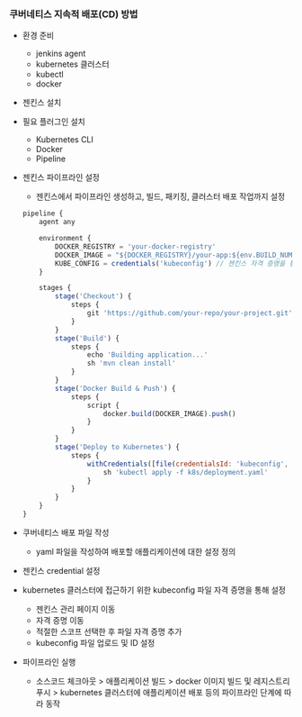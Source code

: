 ### 쿠버네티스 지속적 배포(CD) 방법

- 환경 준비
    - jenkins agent
    - kubernetes 클러스터
    - kubectl
    - docker
- 젠킨스 설치
- 필요 플러그인 설치
    - Kubernetes CLI
    - Docker
    - Pipeline
- 젠킨스 파이프라인 설정
    - 젠킨스에서 파이프라인 생성하고, 빌드, 패키징, 클러스터 배포 작업까지 설정
    
    ```jsx
    pipeline {
        agent any
    
        environment {
            DOCKER_REGISTRY = 'your-docker-registry'
            DOCKER_IMAGE = "${DOCKER_REGISTRY}/your-app:${env.BUILD_NUMBER}"
            KUBE_CONFIG = credentials('kubeconfig') // 젠킨스 자격 증명을 통해 Kubeconfig 관리
        }
    
        stages {
            stage('Checkout') {
                steps {
                    git 'https://github.com/your-repo/your-project.git'
                }
            }
            stage('Build') {
                steps {
                    echo 'Building application...'
                    sh 'mvn clean install'
                }
            }
            stage('Docker Build & Push') {
                steps {
                    script {
                        docker.build(DOCKER_IMAGE).push()
                    }
                }
            }
            stage('Deploy to Kubernetes') {
                steps {
                    withCredentials([file(credentialsId: 'kubeconfig', variable: 'KUBECONFIG')]) {
                        sh 'kubectl apply -f k8s/deployment.yaml'
                    }
                }
            }
        }
    }
    
    ```
    
- 쿠버네티스 배포 파일 작성
    - yaml 파일을 작성하여 배포할 애플리케이션에 대한 설정 정의
- 젠킨스 credential 설정
- kubernetes 클러스터에 접근하기 위한 kubeconfig 파일 자격 증명을 통해 설정
    - 젠킨스 관리 페이지 이동
    - 자격 증명 이동
    - 적절한 스코프 선택한 후 파일 자격 증명 추가
    - kubeconfig 파일 업로드 및 ID 설정
- 파이프라인 실행
    - 소스코드 체크아웃 > 애플리케이션 빌드 > docker 이미지 빌드 및 레지스트리 푸시 > kubernetes 클러스터에 애플리케이션 배포 등의 파이프라인 단계에 따라 동작